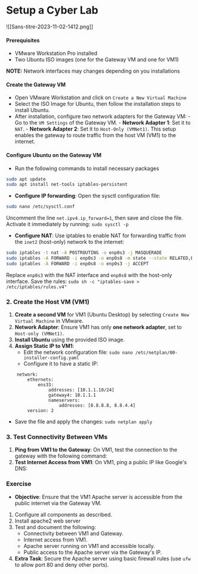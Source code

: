 # Setup a Cyber Lab

![[Sans-titre-2023-11-02-1412.png]]

#### Prerequisites

- VMware Workstation Pro installed
- Two Ubuntu ISO images (one for the Gateway VM and one for VM1)

**NOTE:** Network interfaces may changes depending on you installations

#### Create the Gateway VM

- Open VMware Workstation and click on `Create a New Virtual Machine`
- Select the ISO Image for Ubuntu, then follow the installation steps to install Ubuntu.
- After installation, configure two network adapters for the Gateway VM: - Go to the `VM Settings` of the Gateway VM. - **Network Adapter 1**: Set it to `NAT`. - **Network Adapter 2**: Set it to `Host-Only (VMNet1)`.
  This setup enables the gateway to route traffic from the host VM (VM1) to the internet.

#### Configure Ubuntu on the Gateway VM

- Run the following commands to install necessary packages

```bash
sudo apt update
sudo apt install net-tools iptables-persistent
```

- **Configure IP forwarding**: Open the sysctl configuration file:

```bash
sudo nano /etc/sysctl.conf
```

Uncomment the line `net.ipv4.ip_forward=1`, then save and close the file. Activate it immediately by running: `sudo sysctl -p`

- **Configure NAT**: Use iptables to enable NAT for forwarding traffic from the `inet2` (host-only) network to the internet:

```bash
sudo iptables -t nat -A POSTROUTING -o enp0s3 -j MASQUERADE
sudo iptables -A FORWARD -i enp0s3 -o enp0s8 -m state --state RELATED,ESTABLISHED -j ACCEPT
sudo iptables -A FORWARD -i enp0s8 -o enp0s3 -j ACCEPT
```

Replace `enp0s3` with the NAT interface and `enp0s8` with the host-only interface. Save the rules: `sudo sh -c "iptables-save > /etc/iptables/rules.v4"`

### 2. Create the Host VM (VM1)

1. **Create a second VM** for VM1 (Ubuntu Desktop) by selecting `Create New Virtual Machine` in VMware.
2. **Network Adapter**: Ensure VM1 has only **one network adapter**, set to `Host-only (VMNet1)`.
3. **Install Ubuntu** using the provided ISO image.
4. **Assign Static IP to VM1**:
   - Edit the network configuration file: `sudo nano /etc/netplan/00-installer-config.yaml`
   - Configure it to have a static IP:

```
	network:
		ethernets:
			ens33:
				addresses: [10.1.1.10/24]
				gateway4: 10.1.1.1
				nameservers:
					addresses: [8.8.8.8, 8.8.4.4]
		version: 2
```

- Save the file and apply the changes: `sudo netplan apply`

### 3. Test Connectivity Between VMs

1. **Ping from VM1 to the Gateway**: On VM1, test the connection to the gateway with the following command:
2. **Test Internet Access from VM1**: On VM1, ping a public IP like Google's DNS:

### Exercise

- **Objective**: Ensure that the VM1 Apache server is accessible from the public internet via the Gateway VM.

1. Configure all components as described.
2. Install apache2 web server
3. Test and document the following:
   - Connectivity between VM1 and Gateway.
   - Internet access from VM1.
   - Apache server running on VM1 and accessible locally.
   - Public access to the Apache server via the Gateway's IP.
4. **Extra Task**: Secure the Apache server using basic firewall rules (use `ufw` to allow port 80 and deny other ports).
